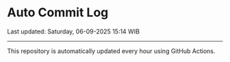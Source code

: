 # Auto Commit Log

Last updated: Saturday, 06-09-2025 15:14 WIB

---

This repository is automatically updated every hour using GitHub Actions.

